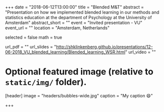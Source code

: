 +++
date = "2018-06-12T13:00:00"
title = "Blended M&T"
abstract = "Presentation on how we implemented blended learning in our methods and statistics education at the department of Psychology at the University of Amsterdam"
abstract_short = ""
event = "Invited presentation - VU"
event_url = ""
location = "Amsterdam, Netherlands"

selected = false
math = true

url_pdf = ""
url_slides = "http://shklinkenberg.github.io/presentations/12-06-2018_VU_blended_learning/Blended_learning_WSR.html"
url_video = ""

# Optional featured image (relative to `static/img/` folder).
[header]
image = "headers/bubbles-wide.jpg"
caption = "My caption :smile:"

+++